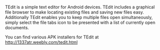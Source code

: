 TEdit is a simple text editor for Android devices. TEdit includes a graphical file browser to make locating existing files and saving new files easy. Additionally TEdit enables you to keep multiple files open simultaneously, simply select the file tabs icon to be presented with a list of currently open documents.

You can find various APK installers for TEdit at http://1337atr.weebly.com/tedit.html